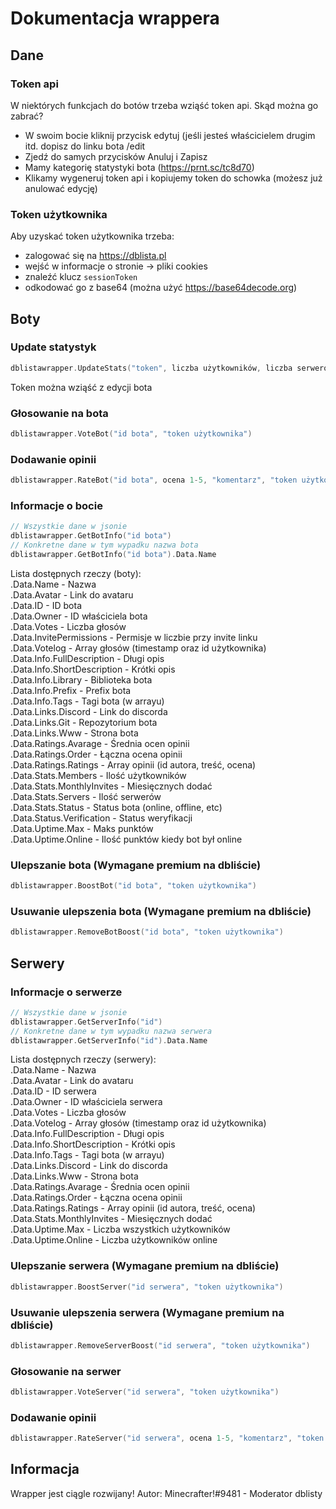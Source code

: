 # Dokumentacja wrappera
## Dane
### Token api
W niektórych funkcjach do botów trzeba wziąść token api. Skąd można go zabrać?<br>
- W swoim bocie kliknij przycisk edytuj (jeśli jesteś właścicielem drugim itd. dopisz do linku bota /edit<br>
- Zjedź do samych przycisków Anuluj i Zapisz<br>
- Mamy kategorię statystyki bota (https://prnt.sc/tc8d70)<br>
- Klikamy wygeneruj token api i kopiujemy token do schowka (możesz już anulować edycję)<br>
### Token użytkownika
Aby uzyskać token użytkownika trzeba:<br>
- zalogować się na https://dblista.pl<br>
- wejść w informacje o stronie -> pliki cookies<br>
- znaleźć klucz `sessionToken`<br>
- odkodować go z base64 (można użyć https://base64decode.org)<br>
## Boty
### Update statystyk
```go
dblistawrapper.UpdateStats("token", liczba użytkowników, liczba serwerów)
```
Token można wziąść z edycji bota
### Głosowanie na bota
```go
dblistawrapper.VoteBot("id bota", "token użytkownika")
```
### Dodawanie opinii
```go
dblistawrapper.RateBot("id bota", ocena 1-5, "komentarz", "token użytkownika")
```
### Informacje o bocie
```go
// Wszystkie dane w jsonie
dblistawrapper.GetBotInfo("id bota")
// Konkretne dane w tym wypadku nazwa bota
dblistawrapper.GetBotInfo("id bota").Data.Name
```
Lista dostępnych rzeczy (boty):<br>
.Data.Name - Nazwa <br>
.Data.Avatar - Link do avataru<br>
.Data.ID - ID bota<br>
.Data.Owner - ID właściciela bota<br>
.Data.Votes - Liczba głosów<br>
.Data.InvitePermissions - Permisje w liczbie przy invite linku<br>
.Data.Votelog - Array głosów (timestamp oraz id użytkownika)<br>
.Data.Info.FullDescription - Długi opis<br>
.Data.Info.ShortDescription - Krótki opis<br>
.Data.Info.Library - Biblioteka bota<br>
.Data.Info.Prefix - Prefix bota<br>
.Data.Info.Tags - Tagi bota (w arrayu)<br>
.Data.Links.Discord - Link do discorda<br>
.Data.Links.Git - Repozytorium bota<br>
.Data.Links.Www - Strona bota<br>
.Data.Ratings.Avarage - Średnia ocen opinii<br>
.Data.Ratings.Order - Łączna ocena opinii<br>
.Data.Ratings.Ratings - Array opinii (id autora, treść, ocena)<br>
.Data.Stats.Members - Ilość użytkowników<br>
.Data.Stats.MonthlyInvites - Miesięcznych dodać<br>
.Data.Stats.Servers - Ilość serwerów<br>
.Data.Stats.Status - Status bota (online, offline, etc)<br>
.Data.Status.Verification - Status weryfikacji<br>
.Data.Uptime.Max - Maks punktów<br>
.Data.Uptime.Online - Ilość punktów kiedy bot był online<br>
### Ulepszanie bota (Wymagane premium na dbliście)
```go
dblistawrapper.BoostBot("id bota", "token użytkownika")
```
### Usuwanie ulepszenia bota (Wymagane premium na dbliście)
```go
dblistawrapper.RemoveBotBoost("id bota", "token użytkownika")
```
## Serwery
### Informacje o serwerze
```go
// Wszystkie dane w jsonie
dblistawrapper.GetServerInfo("id")
// Konkretne dane w tym wypadku nazwa serwera
dblistawrapper.GetServerInfo("id").Data.Name
```
Lista dostępnych rzeczy (serwery):<br>
.Data.Name - Nazwa <br>
.Data.Avatar - Link do avataru<br>
.Data.ID - ID serwera<br>
.Data.Owner - ID właściciela serwera<br>
.Data.Votes - Liczba głosów<br>
.Data.Votelog - Array głosów (timestamp oraz id użytkownika)<br>
.Data.Info.FullDescription - Długi opis<br>
.Data.Info.ShortDescription - Krótki opis<br>
.Data.Info.Tags - Tagi bota (w arrayu)<br>
.Data.Links.Discord - Link do discorda<br>
.Data.Links.Www - Strona bota<br>
.Data.Ratings.Avarage - Średnia ocen opinii<br>
.Data.Ratings.Order - Łączna ocena opinii<br>
.Data.Ratings.Ratings - Array opinii (id autora, treść, ocena)<br>
.Data.Stats.MonthlyInvites - Miesięcznych dodać<br>
.Data.Uptime.Max - Liczba wszystkich użytkowników<br>
.Data.Uptime.Online - Liczba użytkowników online<br>
### Ulepszanie serwera (Wymagane premium na dbliście)
```go
dblistawrapper.BoostServer("id serwera", "token użytkownika")
```
### Usuwanie ulepszenia serwera (Wymagane premium na dbliście)
```go
dblistawrapper.RemoveServerBoost("id serwera", "token użytkownika")
```
### Głosowanie na serwer
```go
dblistawrapper.VoteServer("id serwera", "token użytkownika")
```
### Dodawanie opinii
```go
dblistawrapper.RateServer("id serwera", ocena 1-5, "komentarz", "token użytkownika")
```
## Informacja
Wrapper jest ciągle rozwijany!
Autor: Minecrafter!#9481 - Moderator dblisty
